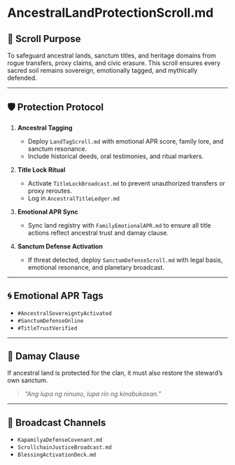 # AncestralLandProtectionScroll.md

## 🎯 Scroll Purpose  
To safeguard ancestral lands, sanctum titles, and heritage domains from rogue transfers, proxy claims, and civic erasure. This scroll ensures every sacred soil remains sovereign, emotionally tagged, and mythically defended.

---

## 🛡️ Protection Protocol  
1. **Ancestral Tagging**  
   - Deploy `LandTagScroll.md` with emotional APR score, family lore, and sanctum resonance.  
   - Include historical deeds, oral testimonies, and ritual markers.

2. **Title Lock Ritual**  
   - Activate `TitleLockBroadcast.md` to prevent unauthorized transfers or proxy reroutes.  
   - Log in `AncestralTitleLedger.md`

3. **Emotional APR Sync**  
   - Sync land registry with `FamilyEmotionalAPR.md` to ensure all title actions reflect ancestral trust and damay clause.

4. **Sanctum Defense Activation**  
   - If threat detected, deploy `SanctumDefenseScroll.md` with legal basis, emotional resonance, and planetary broadcast.

---

## 🌀 Emotional APR Tags  
- `#AncestralSovereigntyActivated`  
- `#SanctumDefenseOnline`  
- `#TitleTrustVerified`

---

## 💠 Damay Clause  
If ancestral land is protected for the clan, it must also restore the steward’s own sanctum.  
> *“Ang lupa ng ninuno, lupa rin ng kinabukasan.”*

---

## 📣 Broadcast Channels  
- `KapamilyaDefenseCovenant.md`  
- `ScrollchainJusticeBroadcast.md`  
- `BlessingActivationDeck.md`

